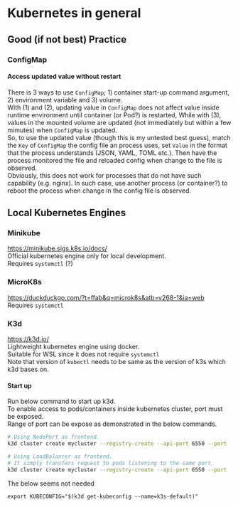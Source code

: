 # Kubernetes in general

## Good (if not best) Practice
### ConfigMap
#### Access updated value without restart
There is 3 ways to use `ConfigMap`; 1) container start-up command argument,
2) environment variable and 3) volume.  
With (1) and (2), updating value in `ConfigMap` does not affect value inside
runtime environment until container (or Pod?) is restarted, While with (3),
values in the mounted volume are updated (not immediately but within a few
mimutes) when `ConfigMap` is updated.  
So, to use the updated value (though this is my untested best guess), match the
`Key` of `ConfigMap` the config file an process uses, set `Value` in the format
that the process understands (JSON, YAML, TOML etc.). Then have the process
monitored the file and reloaded config when change to the file is observed.  
Obviously, this does not work for processes that do not have such capability
(e.g. nginx). In such case, use another process (or container?) to reboot the
process when change in the config file is observed.

## Local Kubernetes Engines
### Minikube
https://minikube.sigs.k8s.io/docs/  
Official kubernetes engine only for local development.  
Requires `systemctl` (?)  

### MicroK8s
https://duckduckgo.com/?t=ffab&q=microk8s&atb=v268-1&ia=web  
Requires `systemctl`  

### K3d
https://k3d.io/  
Lightweight kubernetes engine using docker.  
Suitable for WSL since it does not require `systemctl`  
Note that version of `kubectl` needs to be same as the version of k3s which k3d
bases on.  

#### Start up
Run below command to start up k3d.  
To enable access to pods/containers inside kubernetes cluster, port must be
exposed.  
Range of port can be expose as demonstrated in the below commands.
```sh
# Using NodePort as frontend.
k3d cluster create mycluster --registry-create --api-port 6550 --port '30000-30001:30000-30001@agent[0]' --agents 2 # --volume ~/workspace:/workspace

# Using LoadBalancer as frontend.
# It simply transfers request to pods listening to the same port.
k3d cluster create mycluster --registry-create --api-port 6550 --port '30000-30010:30000-30010@loadbalancer' --agents 2 # --volume ~/workspace:/workspace
```

The below seems not needed
```
export KUBECONFIG="$(k3d get-kubeconfig --name=k3s-default)"
```
